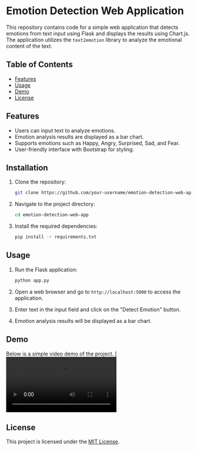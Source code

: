 # Emotion Detection Web Application

This repository contains code for a simple web application that detects emotions from text input using Flask and displays the results using Chart.js. The application utilizes the `text2emotion` library to analyze the emotional content of the text.

## Table of Contents

- [Features](#features)
- [Usage](#usage)
- [Demo](#Demo)
- [License](#license)

## Features

- Users can input text to analyze emotions.
- Emotion analysis results are displayed as a bar chart.
- Supports emotions such as Happy, Angry, Surprised, Sad, and Fear.
- User-friendly interface with Bootstrap for styling.

## Installation

1. Clone the repository:

    ```bash
    git clone https://github.com/your-username/emotion-detection-web-app.git
    ```

2. Navigate to the project directory:

    ```bash
    cd emotion-detection-web-app
    ```

3. Install the required dependencies:

    ```bash
    pip install -r requirements.txt
    ```

## Usage

1. Run the Flask application:

    ```bash
    python app.py
    ```

2. Open a web browser and go to `http://localhost:5000` to access the application.

3. Enter text in the input field and click on the "Detect Emotion" button.

4. Emotion analysis results will be displayed as a bar chart.


## Demo

Below is a simple video demo of the project.
[![Demo Video](/demo.mp4)


## License

This project is licensed under the [MIT License](LICENSE).
